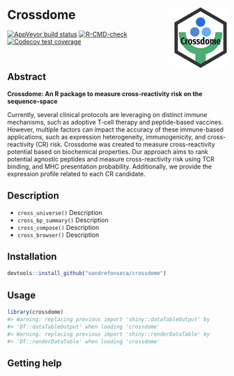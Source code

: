 
<!-- README.md is generated from README.Rmd. Please edit that file -->

# Crossdome <a href='https://XXX.XXXXXX.org'><img src='man/figures/logo.png' align="right" height="139" /></a>

<!-- badges: start -->

[![AppVeyor build
status](https://ci.appveyor.com/api/projects/status/github/oandrefonseca/crossdome?branch=main&svg=true)](https://ci.appveyor.com/project/oandrefonseca/crossdome)
[![R-CMD-check](https://github.com/oandrefonseca/crossdome/workflows/R-CMD-check/badge.svg)](https://github.com/oandrefonseca/crossdome/actions)
[![Codecov test
coverage](https://codecov.io/gh/oandrefonseca/crossdome/branch/main/graph/badge.svg)](https://codecov.io/gh/oandrefonseca/crossdome?branch=main)
<!-- badges: end --> <br>

## Abstract

**Crossdome: An R package to measure cross-reactivity risk on the
sequence-space**

Currently, several clinical protocols are leveraging on distinct immune
mechanisms, such as adoptive T-cell therapy and peptide-based vaccines.
However, multiple factors can impact the accuracy of these immune-based
applications, such as expression heterogeneity, immunogenicity, and
cross-reactivity (CR) risk. Crossdome was created to measure
cross-reactivity potential based on biochemical properties. Our approach
aims to rank potential agnostic peptides and measure cross-reactivity
risk using TCR binding, and MHC presentation probability. Additionally,
we provide the expression profile related to each CR candidate.

## Description

-   `cross_universe()` Description
-   `cross_bp_summary()` Description
-   `cross_compose()` Description
-   `cross_browser()` Description

## Installation

``` r
devtools::install_github("oandrefonseca/crossdome")
```

## Usage

``` r
library(crossdome)
#> Warning: replacing previous import 'shiny::dataTableOutput' by
#> 'DT::dataTableOutput' when loading 'crossdome'
#> Warning: replacing previous import 'shiny::renderDataTable' by
#> 'DT::renderDataTable' when loading 'crossdome'
```

## Getting help
